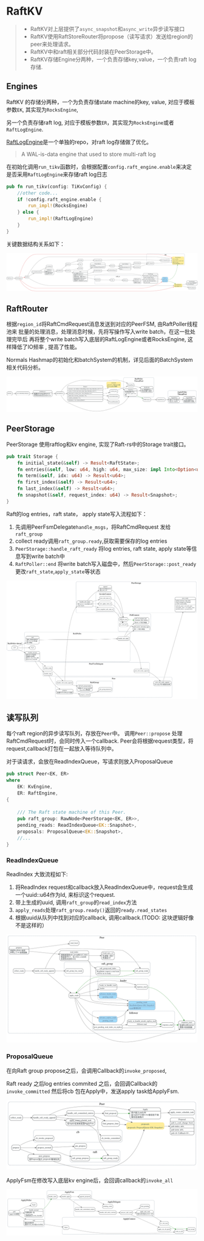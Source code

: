 # RaftKV

> * RaftKV对上层提供了`async_snapshot`和`async_write`异步读写接口
> * RaftKV使用RaftStoreRouter将propose（读写请求）发送给region的peer来处理请求。
> * RaftKV中和raft相关部分代码封装在PeerStorage中。
> * RaftKV存储Engine分两种，一个负责存储key,value，一个负责raft log存储.

<!-- toc -->

## Engines

RaftKV 的存储分两种，一个为负责存储state machine的key, value, 对应于模板参数`EK`,
其实现为`RocksEngine`, 

另一个负责存储raft log, 对应于模板参数`ER`，其实现为`RocksEngine`或者`RaftLogEngine`.

[RaftLogEngine](https://github.com/tikv/raft-engine)是一个单独的repo，对raft log存储做了优化。

> A WAL-is-data engine that used to store multi-raft log


在初始化调用`run_tikv`函数时，会根据配置`config.raft_engine.enable`来决定
是否采用`RaftLogEngine`来存储raft log日志


```rust
pub fn run_tikv(config: TiKvConfig) {
    //other code...
    if !config.raft_engine.enable {
        run_impl!(RocksEngine)
    } else {
        run_impl!(RaftLogEngine)
    }
}
```

关键数据结构关系如下：

![](./dot/raft_kv.svg)

## RaftRouter

根据`region_id`将RaftCmdRequest消息发送到对应的PeerFSM, 由RaftPoller线程池来
批量的处理消息，处理消息时候，先将写操作写入write batch，在这一批处理完毕后
再将整个write batch写入底层的RaftLogEngine或者RocksEngine, 这样降低了IO频率
, 提高了性能。

Normals Hashmap的初始化和batchSystem的机制，详见后面的BatchSystem相关代码分析。

![](./dot/RaftKv_RaftRouter.svg)



## PeerStorage

PeerStorage 使用raftlog和kv engine, 实现了Raft-rs中的Storage trait接口。

```rust
pub trait Storage {
    fn initial_state(&self) -> Result<RaftState>;
    fn entries(&self, low: u64, high: u64, max_size: impl Into<Option<u64>>) -> Result<Vec<Entry>>;
    fn term(&self, idx: u64) -> Result<u64>;
    fn first_index(&self) -> Result<u64>;
    fn last_index(&self) -> Result<u64>;
    fn snapshot(&self, request_index: u64) -> Result<Snapshot>;
}
```

Raft的log entries，raft state， apply state写入流程如下：

1. 先调用PeerFsmDelegate`handle_msgs`，将RaftCmdRequest 发给`raft_group`
2. collect ready调用`raft_group.ready`,获取需要保存的log entries
3. `PeerStorage::handle_raft_ready` 将log entries, raft state, apply state等信息写到write batch中
4. `RaftPoller::end` 将write batch写入磁盘中，然后`PeerStorage::post_ready`更改`raft_state`,`apply_state`等状态

![](./dot/RaftKV_PeerStorage.svg)


## 读写队列

每个raft region的异步读写队列，存放在`Peer`中。
调用`Peer::propose` 处理RaftCmdRequest时，会同时传入一个callback.
Peer会将根据request类型，将request,callback打包在一起放入等待队列中。

对于读请求，会放在ReadIndexQueue，写请求则放入ProposalQueue

```rust
pub struct Peer<EK, ER>
where
    EK: KvEngine,
    ER: RaftEngine,
{

    /// The Raft state machine of this Peer.
    pub raft_group: RawNode<PeerStorage<EK, ER>>,
    pending_reads: ReadIndexQueue<EK::Snapshot>,
    proposals: ProposalQueue<EK::Snapshot>,
    //...
}
```

### ReadIndexQueue

ReadIndex 大致流程如下:
1. 将ReadIndex request和callback放入ReadIndexQueue中，request会生成一个uuid::u64作为Id, 来标识这个request.
2. 带上生成的uuid, 调用`raft_group`的`read_index`方法
3. `apply_reads`处理`raft_group.ready()`返回的`ready.read_states`
4. 根据uuid从队列中找到对应的callback, 调用callback.(TODO: 这块逻辑好像不是这样的）

![](./dot/RaftKV_async_snapshot.svg)

### ProposalQueue

在向Raft group propose之后，会调用Callback的`invoke_proposed`,

Raft ready 之后log entries commited 之后，会回调Callback的`invoke_committed`
然后将cb 包在Apply中，发送apply task给ApplyFsm.


![](./dot/RaftKV_peer_proposals.svg)

ApplyFsm在修改写入底层kv engine后，会回调callback的`invoke_all`

![](./dot/RaftKV_apply_fsm.svg)
